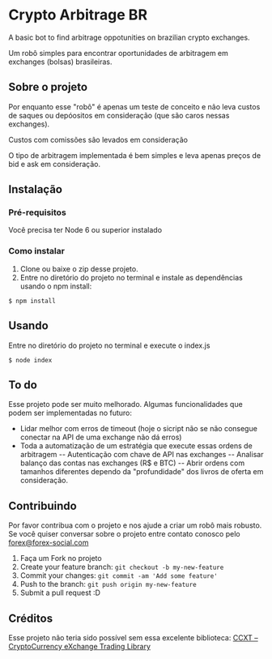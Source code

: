 # Crypto Arbitrage BR

A basic bot to find arbitrage oppotunities on brazilian crypto exchanges.

Um robô simples para encontrar oportunidades de arbitragem em exchanges (bolsas) brasileiras.

## Sobre o projeto

Por enquanto esse "robô" é apenas um teste de conceito e não leva custos de saques ou depóositos em consideração (que são caros nessas exchanges).

Custos com comissões são levados em consideração

O tipo de arbitragem implementada é bem simples e leva apenas preços de bid e ask em consideração.

## Instalação

### Pré-requisitos
Você precisa ter Node 6 ou superior instalado

### Como instalar

1. Clone ou baixe o zip desse projeto.
2. Entre no diretório do projeto no terminal e instale as dependências usando o npm install:

`$ npm install`

## Usando

Entre no diretório do projeto no terminal e execute o index.js

`$ node index`

## To do
Esse projeto pode ser muito melhorado. Algumas funcionalidades que podem ser implementadas no futuro:
- Lidar melhor com erros de timeout (hoje o sicript não se não consegue conectar na API de uma exchange não dá erros)
- Toda a automatização de um estratégia que execute essas ordens de arbitragem
-- Autenticação com chave de API nas exchanges
-- Analisar balanço das contas nas exchanges (R$ e BTC)
-- Abrir ordens com tamanhos diferentes dependo da "profundidade" dos livros de oferta em consideração. 

## Contribuindo

Por favor contribua com o projeto e nos ajude a criar um robô mais robusto. Se você quiser conversar sobre o projeto entre contato conosco pelo forex@forex-social.com

1. Faça um Fork no projeto
2. Create your feature branch: `git checkout -b my-new-feature`
3. Commit your changes: `git commit -am 'Add some feature'`
4. Push to the branch: `git push origin my-new-feature`
5. Submit a pull request :D

## Créditos
Esse projeto não teria sido possível sem essa excelente biblioteca: [CCXT – CryptoCurrency eXchange Trading Library](https://github.com/kroitor/ccxt)